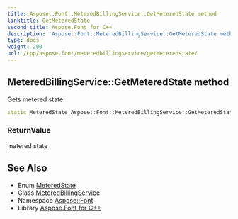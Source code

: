 ```yaml
---
title: Aspose::Font::MeteredBillingService::GetMeteredState method
linktitle: GetMeteredState
second_title: Aspose.Font for C++
description: 'Aspose::Font::MeteredBillingService::GetMeteredState method. Gets metered state in C++.'
type: docs
weight: 200
url: /cpp/aspose.font/meteredbillingservice/getmeteredstate/
---
```

## MeteredBillingService::GetMeteredState method


Gets metered state.

```cpp
static MeteredState Aspose::Font::MeteredBillingService::GetMeteredState()
```


### ReturnValue

matered state

## See Also

* Enum [MeteredState](../../meteredstate/)
* Class [MeteredBillingService](../)
* Namespace [Aspose::Font](../../)
* Library [Aspose.Font for C++](../../../)
